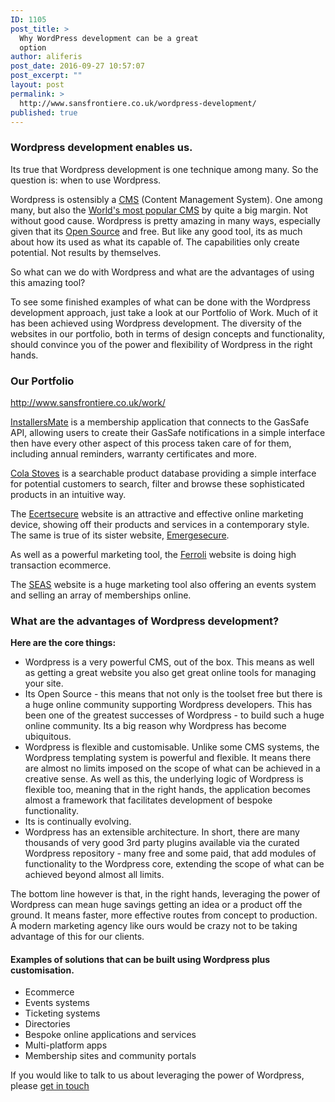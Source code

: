 ```yaml
---
ID: 1105
post_title: >
  Why WordPress development can be a great
  option
author: aliferis
post_date: 2016-09-27 10:57:07
post_excerpt: ""
layout: post
permalink: >
  http://www.sansfrontiere.co.uk/wordpress-development/
published: true
---
```

<h3>Wordpress development enables us.</h3>
Its true that Wordpress development is one technique among many. So the question is: when to use Wordpress.

Wordpress is ostensibly a <span style="text-decoration: underline;"><a href="https://en.wikipedia.org/wiki/Content_management_system" target="_blank" rel="nofollow">CMS</a></span> (Content Management System). One among many, but also the <span style="text-decoration: underline;"><a href="http://trends.builtwith.com/cms" rel="nofollow">World's most popular CMS</a></span> by quite a big margin. Not without good cause. Wordpress is pretty amazing in many ways, especially given that its <a href="https://opensource.com/resources/what-open-source" target="_blank" rel="nofollow">Open Source</a> and free. But like any good tool, its as much about how its used as what its capable of. The capabilities only create potential. Not results by themselves.

So what can we do with Wordpress and what are the advantages of using this amazing tool?

To see some finished examples of what can be done with the Wordpress development approach, just take a look at our Portfolio of Work. Much of it has been achieved using Wordpress development. The diversity of the websites in our portfolio, both in terms of design concepts and functionality, should convince you of the power and flexibility of Wordpress in the right hands.
<h3>Our Portfolio</h3>
<a href="http://www.sansfrontiere.co.uk/work/" rel="nofollow">http://www.sansfrontiere.co.uk/work/</a>

<span style="text-decoration: underline;"><a href="http://www.installersmate.co.uk" target="_blank" rel="nofollow">InstallersMate</a></span> is a membership application that connects to the GasSafe API, allowing users to create their GasSafe notifications in a simple interface then have every other aspect of this process taken care of for them, including annual reminders, warranty certificates and more.

<span style="text-decoration: underline;"><a href="http://www.colastoves.co.uk" target="_blank" rel="nofollow">Cola Stoves</a></span> is a searchable product database providing a simple interface for potential customers to search, filter and browse these sophisticated products in an intuitive way.

The <a href="http://ecertsecure.co.uk/" target="_blank" rel="nofollow">Ecertsecure</a> website is an attractive and effective online marketing device, showing off their products and services in a contemporary style. The same is true of its sister website, <a href="http://www.emergesecure.com/" target="_blank" rel="nofollow">Emergesecure</a>.

As well as a powerful marketing tool, the <span style="text-decoration: underline;"><a href="http://www.ferroli.co.uk" target="_blank" rel="nofollow">Ferroli</a></span> website is doing high transaction ecommerce.

The <span style="text-decoration: underline;"><a href="http://www.seas.org.uk" target="_blank" rel="nofollow">SEAS</a></span> website is a huge marketing tool also offering an events system and selling an array of memberships online.
<h3>What are the advantages of Wordpress development?</h3>
<strong>Here are the core things:</strong>
<ul>
 	<li>Wordpress is a very powerful CMS, out of the box. This means as well as getting a great website you also get great online tools for managing your site.</li>
 	<li>Its Open Source - this means that not only is the toolset free but there is a huge online community supporting Wordpress developers. This has been one of the greatest successes of Wordpress - to build such a huge online community. Its a big reason why Wordpress has become ubiquitous.</li>
 	<li>Wordpress is flexible and customisable. Unlike some CMS systems, the Wordpress templating system is powerful and flexible. It means there are almost no limits imposed on the scope of what can be achieved in a creative sense. As well as this, the underlying logic of Wordpress is flexible too, meaning that in the right hands, the application becomes almost a framework that facilitates development of bespoke functionality.</li>
 	<li>Its is continually evolving.</li>
 	<li>Wordpress has an extensible architecture. In short, there are many thousands of very good 3rd party plugins available via the curated Wordpress repository - many free and some paid, that add modules of functionality to the Wordpress core, extending the scope of what can be achieved beyond almost all limits.</li>
</ul>
The bottom line however is that, in the right hands, leveraging the power of Wordpress can mean huge savings getting an idea or a product off the ground. It means faster, more effective routes from concept to production. A modern marketing agency like ours would be crazy not to be taking advantage of this for our clients.
<h4>Examples of solutions that can be built using Wordpress plus customisation.</h4>
<ul>
 	<li>Ecommerce</li>
 	<li>Events systems</li>
 	<li>Ticketing systems</li>
 	<li>Directories</li>
 	<li>Bespoke online applications and services</li>
 	<li>Multi-platform apps</li>
 	<li>Membership sites and community portals</li>
</ul>
If you would like to talk to us about leveraging the power of Wordpress, please <a href="/contact">get in touch</a>